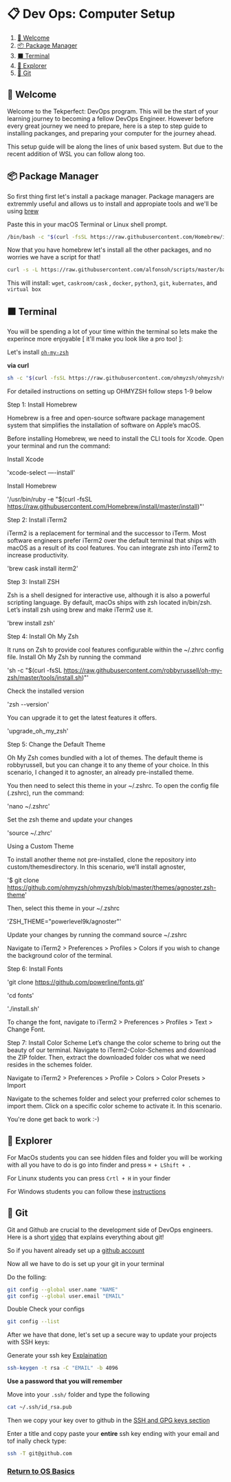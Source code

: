 # **📋 Dev Ops: Computer Setup**

1. [👋 Welcome](#👋-welcome)
1. [📦 Package Manager](#📦-package-manager)
1. [⬛ Terminal](#⬛-terminal)
1. [📁 Explorer](#📁-explorer)
1. [🚀 Git](#🚀-git)



## 👋 Welcome

Welcome to the Tekperfect: DevOps program. This will be the start of your learning journey to
becoming a fellow DevOps Engineer. However before every great journey we need to prepare, here is a step to step guide to installing packanges, and preparing your computer for the journey ahead.

This setup guide will be along the lines of unix based system. But due to the recent addition of WSL you can follow along too.

## 📦 Package Manager

So first thing first let's install a package manager. Package managers are extremmly useful and allows us to install and appropiate tools and we'll be using [brew](https://brew.sh/)

Paste this in your macOS Terminal or Linux shell prompt.

```bash
/bin/bash -c "$(curl -fsSL https://raw.githubusercontent.com/Homebrew/install/master/install.sh)"
```

Now that you have homebrew let's install all the other packages, and no worries we have a script for that!

```bash
curl -s -L https://raw.githubusercontent.com/alfonsoh/scripts/master/bash/devops-setup.sh | bash
```

This will install: `wget`, `caskroom/cask` , `docker`, `python3`, `git`, `kubernates`, and `virtual box` 


## ⬛ Terminal

You will be spending a lot of your time within the terminal so lets make the experince more enjoyable [ it'll make you look like a pro too! ]:

Let's install [`oh-my-zsh`](https://github.com/ohmyzsh/ohmyzsh)


**via curl**
```bash
sh -c "$(curl -fsSL https://raw.githubusercontent.com/ohmyzsh/ohmyzsh/master/tools/install.sh)"
```

For detailed instructions on setting up OHMYZSH follow steps 1-9 below

Step 1: Install Homebrew

Homebrew is a free and open-source software package management system that simplifies the installation of software on Apple’s macOS.

Before installing Homebrew, we need to install the CLI tools for Xcode. Open your terminal and run the command:

Install Xcode

'xcode-select —-install'

Install Homebrew

'/usr/bin/ruby -e "$(curl -fsSL https://raw.githubusercontent.com/Homebrew/install/master/install)"'


Step 2: Install iTerm2

iTerm2 is a replacement for terminal and the successor to iTerm. Most software engineers prefer iTerm2 over the default terminal that ships with macOS as a result of its cool features. You can integrate zsh into iTerm2 to increase productivity.

'brew cask install iterm2'

Step 3: Install ZSH

Zsh is a shell designed for interactive use, although it is also a powerful scripting language.
By default, macOs ships with zsh located in/bin/zsh.
Let’s install zsh using brew and make iTerm2 use it.

'brew install zsh'

Step 4: Install Oh My Zsh

It runs on Zsh to provide cool features configurable within the ~/.zhrc config file. Install Oh My Zsh by running the command

'sh -c "$(curl -fsSL https://raw.githubusercontent.com/robbyrussell/oh-my-zsh/master/tools/install.sh)"'

Check the installed version

'zsh --version'

You can upgrade it to get the latest features it offers.

'upgrade_oh_my_zsh'

Step 5: Change the Default Theme

Oh My Zsh comes bundled with a lot of themes. The default theme is robbyrussell, but you can change it to any theme of your choice. In this scenario, I changed it to agnoster, an already pre-installed theme.

You then need to select this theme in your ~/.zshrc. To open the config file (.zshrc), run the command:

'nano ~/.zshrc'

Set the zsh theme and update your changes

'source ~/.zhrc'

Using a Custom Theme

To install another theme not pre-installed, clone the repository into custom/themesdirectory. In this scenario, we’ll install agnoster,

'$ git clone https://github.com/ohmyzsh/ohmyzsh/blob/master/themes/agnoster.zsh-theme'

Then, select this theme in your ~/.zshrc

'ZSH_THEME="powerlevel9k/agnoster"'

Update your changes by running the command source ~/.zshrc

Navigate to iTerm2 > Preferences > Profiles > Colors if you wish to change the background color of the terminal.


Step 6: Install Fonts

'git clone https://github.com/powerline/fonts.git'

'cd fonts'

'./install.sh'

To change the font, navigate to iTerm2 > Preferences > Profiles > Text > Change Font.

Step 7: Install Color Scheme
Let’s change the color scheme to bring out the beauty of our terminal. Navigate to iTerm2-Color-Schemes and download the ZIP folder. Then, extract the downloaded folder cos what we need resides in the schemes folder.

Navigate to iTerm2 > Preferences > Profile > Colors > Color Presets > Import

Navigate to the schemes folder and select your preferred color schemes to import them.
Click on a specific color scheme to activate it. In this scenario.

You're done get back to work :-)


## 📁 Explorer

For MacOs students you can see hidden files and folder you will be working with all you have to do is go into finder and press `⌘ + LShift + .`

For Linunx students you can press `Crtl + H` in your finder

For Windows students you can follow these [instructions](https://support.microsoft.com/en-us/help/4028316/windows-view-hidden-files-and-folders-in-windows-10#:~:text=Open%20File%20Explorer%20from%20the,folders%2C%20and%20drives%20and%20OK.)

## 🚀 Git 

Git and Github are crucial to the development side of DevOps engineers. Here is a short [video](https://www.youtube.com/watch?time_continue=10&v=OqmSzXDrJBk&feature=emb_logo) that explains everything about git!

So if you havent already set up a [github account](https://github.com/join)

Now all we have to do is set up your git in your terminal

Do the folling:
```bash
git config --global user.name "NAME"
git config --global user.email "EMAIL"
```

Double Check your configs
```bash
git config --list
```

After we have that done, let's set up a secure way to update your projects with SSH keys:

Generate your ssh key [Explaination](https://www.appviewx.com/education-center/what-are-ssh-keys/i)

```bash
ssh-keygen -t rsa -C "EMAIL" -b 4096
```
**Use a password that you will remember**

Move into your `.ssh/` folder and type the following

```bash 
cat ~/.ssh/id_rsa.pub
```
Then we copy your key over to github in the [SSH and GPG keys section](https://github.com/settings/keys)

Enter a title and copy paste your **entire** ssh key ending with your email and tof inally check type:

```bash
ssh -T git@github.com
```
### [Return to OS Basics](courses/01-Introduction/home.md)

